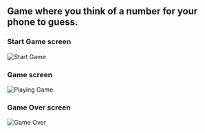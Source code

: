 ## Game where you think of a number for your phone to guess.

### Start Game screen

![Start Game](https://user-images.githubusercontent.com/41292529/90319792-5922cb00-df33-11ea-8bc5-7711f3b8bec3.jpg)

### Game screen

![Playing Game](https://user-images.githubusercontent.com/41292529/90319797-693aaa80-df33-11ea-8dbb-a97500bca916.jpg)

### Game Over screen

![Game Over](https://user-images.githubusercontent.com/41292529/90319801-748dd600-df33-11ea-86a4-e11dfa5fc94a.jpg)